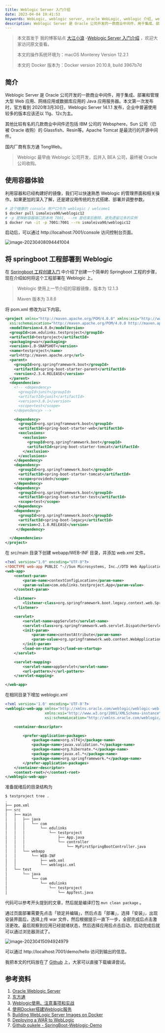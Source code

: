 ```yaml
---
title: Weblogic Server 入门介绍
date: 2023-04-04 19:41:53
keywords: WebLogic, weblogic server, oracle WebLogic, weblogic 介绍, weblogic 功能
description: Weblogic Server 是 Oracle 公司开发的一款商业中间件，用于集成、部署和管理大型 Web 应用、网络应用或数据库应用的 Java 应用服务器。本文第一次发布时，官方看到 2020年3月30日，Weblogic Server 14.1.1 发布，企业中普遍使用较多的版本应该还以 11g、12c为主。
---
```


> 本文首发于 我的博客站点 [大江小浪](http://www.edulinks.cn) -[Weblogic Server 入门介绍](http://edulinks.cn/2023/04/04/20230404-weblogic-intro/) ，欢迎大家访问原文查看。
>
> 本文的操作系统环境为：macOS Monterey Version 12.2.1 
>
> 本文的 Docker 版本为：Docker version 20.10.8, build 3967b7d

## 简介

Weblogic Server 是 Oracle 公司开发的一款商业中间件，用于集成、部署和管理大型 Web 应用、网络应用或数据库应用的 Java 应用服务器。本文第一次发布时，官方看到 2020年3月30日，Weblogic Server 14.1.1 发布，企业中普遍使用较多的版本应该还以 11g、12c为主。

其他比较有名的几款商业中间件还包括 IBM 公司的 Websphere，Sun 公司（已被 Oracle 收购）的 Glassfish、Resin等。Apache Tomcat 是最流行的开源中间件。

国内厂商有东方通 TongWeb。

> Webloigc 最早由 Weblogic 公司开发，后并入 BEA 公司，最终被 Oracle 公司收购。

## 使用容器体验

利用容器和已经构建好的镜像，我们可以快速熟悉 Weblogic 的管理界面和相关操作。如果更加的深入了解，还是建议用传统的方式搭建、部署并调整参数。

```sh
# 这个镜像的 console 用户口令为 weblogic / welcome1
$ docker pull ismaleiva90/weblogic12
# -p 是映射容器端口到本地 7001, --rm 是结束后删除，避免遗留过多的实例
$ docker run -it -p 7001:7001 --rm ismaleiva90/weblogic12
```

启动后，可以通过 http://localhost:7001/console 访问控制台页面。

![image-20230408094441004](20230404-weblogic-intro/image-20230408094441004.png)

## 将 springboot 工程部署到 Weblogic

在 [Springboot 工程创建入门](http://edulinks.cn/2023/03/19/20230319-spring-boot-starter/) 中介绍了创建一个简单的 Springboot 工程的步骤，现在介绍如何将这个工程部署在 Weblogic 上。

> Weblogic 使用上一节介绍的容器镜像，版本为 12.1.3
>
> Maven 版本为 3.8.6

将 pom.xml 修改为以下内容。

```xml
<project xmlns="http://maven.apache.org/POM/4.0.0" xmlns:xsi="http://www.w3.org/2001/XMLSchema-instance"
  xsi:schemaLocation="http://maven.apache.org/POM/4.0.0 http://maven.apache.org/maven-v4_0_0.xsd">
  <modelVersion>4.0.0</modelVersion>
  <groupId>com.edulinks.testproject</groupId>
  <artifactId>testproject</artifactId>
  <packaging>war</packaging>
  <version>1.0-SNAPSHOT</version>
  <name>testproject</name>
  <url>http://maven.apache.org</url>
  <parent>
    <groupId>org.springframework.boot</groupId>
    <artifactId>spring-boot-starter-parent</artifactId>
    <version>2.3.4.RELEASE</version>
  </parent>
  <dependencies>
    <!-- <dependency>
      <groupId>junit</groupId>
      <artifactId>junit</artifactId>
      <version>3.8.1</version>
      <scope>test</scope>
    </dependency> -->

    <dependency>
      <groupId>org.springframework.boot</groupId>
      <artifactId>spring-boot-starter-web</artifactId>
      <exclusions>
        <exclusion>
          <groupId>org.springframework.boot</groupId>
          <artifactId>spring-boot-starter-tomcat</artifactId>
        </exclusion>
      </exclusions>
    </dependency>
    <dependency>
      <groupId>org.springframework.boot</groupId>
      <artifactId>spring-boot-starter-tomcat</artifactId>
      <scope>provided</scope>
    </dependency>
    <dependency>
      <groupId>org.springframework.boot</groupId>
      <artifactId>spring-boot-starter-test</artifactId>
      <scope>test</scope>
    </dependency>
    <dependency> 
      <groupId>org.springframework.boot</groupId> 
      <artifactId>spring-boot-legacy</artifactId> 
      <version>2.1.0.RELEASE</version>
     </dependency>

  </dependencies>
</project>
```

在 src/main 目录下创建 webapp/WEB-INF 目录，并添加 web.xml 文件。

```xml
<?xml version="1.0" encoding="UTF-8"?>
<!DOCTYPE web-app PUBLIC "-//Sun Microsystems, Inc.//DTD Web Application 2.3//EN" "http://java.sun.com/dtd/web-app_2_3.dtd">
<web-app>
    <context-param>
        <param-name>contextConfigLocation</param-name>
        <param-value>com.edulinks.testproject.App</param-value>
    </context-param>

    <listener>
        <listener-class>org.springframework.boot.legacy.context.web.SpringBootContextLoaderListener</listener-class>
    </listener>

    <servlet>
        <servlet-name>appServlet</servlet-name>
        <servlet-class>org.springframework.web.servlet.DispatcherServlet</servlet-class>
        <init-param>
            <param-name>contextAttribute</param-name>
            <param-value>org.springframework.web.context.WebApplicationContext.ROOT</param-value>
        </init-param>
        <load-on-startup>1</load-on-startup>
    </servlet>

    <servlet-mapping>
        <servlet-name>appServlet</servlet-name>
        <url-pattern>/</url-pattern>
    </servlet-mapping>

</web-app>
```

在相同目录下增加 weblogic.xml

```xml
<?xml version='1.0' encoding='UTF-8'?>
<weblogic-web-app xmlns="http://xmlns.oracle.com/weblogic/weblogic-web-app"
                  xmlns:xsi="http://www.w3.org/2001/XMLSchema-instance"
                  xsi:schemaLocation="http://xmlns.oracle.com/weblogic/weblogic-web-app http://xmlns.oracle.com/weblogic/weblogic-web-app/1.3/weblogic-web-app.xsd">

    <container-descriptor>

        <prefer-application-packages>
            <package-name>org.slf4j</package-name>
            <package-name>javax.validation.*</package-name>
            <package-name>org.hibernate.*</package-name>
            <package-name>javax.el.*</package-name>
            <package-name>org.springframework.*</package-name>
        </prefer-application-packages>
    </container-descriptor>
    <context-root>/</context-root>
</weblogic-web-app>
```

准备就绪后的目录结构为

```sh
$ testproject tree .                                                                                                               
.
├── pom.xml
├── src
│   ├── main
│   │   ├── java
│   │   │   └── com
│   │   │       └── edulinks
│   │   │           └── testproject
│   │   │               ├── App.java
│   │   │               └── controller
│   │   │                   └── MyFirstSpringBootController.java
│   │   └── webapp
│   │       └── WEB-INF
│   │           ├── web.xml
│   │           └── weblogic.xml
│   └── test
│       └── java
│           └── com
│               └── edulinks
│                   └── testproject
│                       └── AppTest.java
```

代码可以参考开头提到的文章，然后就是编译打包 `mvn clean package` 。

通过页面部署需要先点击「锁定并编辑」，然后点击「部署」，选择「安装」，出现安装界面后，选择上传 war 文件，然后根据提示一直下一步，全部完成后点击激活更改。最后观察到应用已经就绪状态，然后选择应用后点击启动，启动完成后就可以通过浏览器测试了。

![image-20230415094924979](20230404-weblogic-intro/image-20230415094924979.png)

可以通过 http://localhost:7001/demo/hello 访问到输出的信息。

我把本文的代码放在了 [Github](https://github.com/cocowool/sh-valley/tree/master/java/spring-boot-weblogic) 上，大家可以直接下载编译尝试。

## 参考资料

1. [Oracle Weblogic Server](https://www.oracle.com/cn/java/weblogic/)
2. [东方通](https://tongtech.com/dft/pctype/25.html)
3. [Weblogic使用、注意事项和实战](https://zhuanlan.zhihu.com/p/411959879)
4. [使用Docker搭建Weblogic服务](https://blog.csdn.net/m0_67391907/article/details/126553673)
5. [Building WebLogic Server Images on Docker](https://docs.oracle.com/middleware/12211/wls/DOCKR/configuration.htm)
6. [Deploying a WAR to WebLogic](https://docs.spring.io/spring-boot/docs/2.1.x/reference/html/howto-traditional-deployment.html#howto-weblogic)
7. [Github oukele - SpringBoot-Weblogic-Demo](https://github.com/oukele/SpringBoot-WebLogic-Demo)

